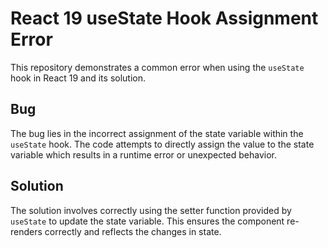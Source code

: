 # React 19 useState Hook Assignment Error
This repository demonstrates a common error when using the `useState` hook in React 19 and its solution.

## Bug
The bug lies in the incorrect assignment of the state variable within the `useState` hook.  The code attempts to directly assign the value to the state variable which results in a runtime error or unexpected behavior. 

## Solution
The solution involves correctly using the setter function provided by `useState` to update the state variable.  This ensures the component re-renders correctly and reflects the changes in state.